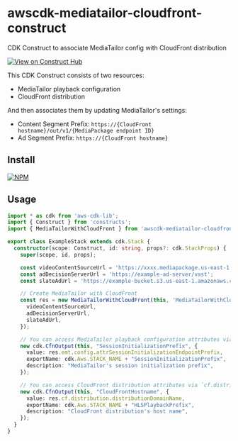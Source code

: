 # awscdk-mediatailor-cloudfront-construct
CDK Construct to associate MediaTailor config with CloudFront distribution

[![View on Construct Hub](https://constructs.dev/badge?package=awscdk-mediatailor-cloudfront-construct)](https://constructs.dev/packages/awscdk-mediatailor-cloudfront-construct)

This CDK Construct consists of two resources:
* MediaTailor playback configuration
* CloudFront distribution

And then associates them by updating MediaTailor's settings:
* Content Segment Prefix: `https://{CloudFront hostname}/out/v1/{MediaPackage endpoint ID}`
* Ad Segment Prefix: `https://{CloudFront hostname}`


## Install
[![NPM](https://nodei.co/npm/awscdk-mediatailor-cloudfront-construct.png?mini=true)](https://nodei.co/npm/awscdk-mediatailor-cloudfront-construct/)

## Usage
```ts
import * as cdk from 'aws-cdk-lib';
import { Construct } from 'constructs';
import { MediaTailorWithCloudFront } from 'awscdk-mediatailor-cloudfront-construct';

export class ExampleStack extends cdk.Stack {
  constructor(scope: Construct, id: string, props?: cdk.StackProps) {
    super(scope, id, props);

    const videoContentSourceUrl = 'https://xxxx.mediapackage.us-east-1.amazonaws.com/out/v1/yyyy/index.m3u8';
    const adDecisionServerUrl = 'https://example-ad-server/vast';
    const slateAdUrl = 'https://example-bucket.s3.us-east-1.amazonaws.com/slate.mp4';

    // Create MediaTailor with CloudFront
    const res = new MediaTailorWithCloudFront(this, 'MediaTailorWithCloudFront', {
      videoContentSourceUrl,
      adDecisionServerUrl,
      slateAdUrl,
    });

    // You can access MediaTailor playback configuration attributes via `emt.config`
    new cdk.CfnOutput(this, "SessionInitializationPrefix", {
      value: res.emt.config.attrSessionInitializationEndpointPrefix,
      exportName: cdk.Aws.STACK_NAME + "SessionInitializationPrefix",
      description: "MediaTailor's session initialization prefix",
    });

    // You can access CloudFront distribution attributes via `cf.distribution`
    new cdk.CfnOutput(this, "CloudFrontHostname", {
      value: res.cf.distribution.distributionDomainName,
      exportName: cdk.Aws.STACK_NAME + "HLSPlaybackPrefix",
      description: "CloudFront distribution's host name",
    });
  }
}
```